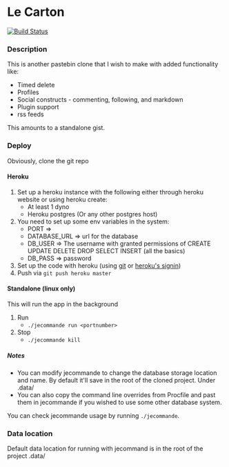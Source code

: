 Le Carton
=========

[![Build Status](https://travis-ci.org/maximx1/lecarton.svg?branch=master)](https://travis-ci.org/maximx1/lecarton)

### Description
This is another pastebin clone that I wish to make with added functionality like:

* Timed delete
* Profiles
* Social constructs - commenting, following, and markdown
* Plugin support
* rss feeds

This amounts to a standalone gist.

### Deploy
Obviously, clone the git repo 

#### Heroku
1. Set up a heroku instance with the following either through heroku website or using heroku create:
    * At least 1 dyno
    * Heroku postgres (Or any other postgres host)
2. You need to set up some env variables in the system:
    * PORT =>
    * DATABASE_URL => url for the database
    * DB_USER => The username with granted permissions of CREATE UPDATE DELETE DROP SELECT INSERT (all the basics)
    * DB_PASS => password
3. Set up the code with heroku (using [git](http://stackoverflow.com/a/5129733/3183419) or [heroku's signin](https://devcenter.heroku.com/articles/git#creating-a-heroku-remote))
4. Push via `git push heroku master`

#### Standalone (linux only)
This will run the app in the background
1. Run
    * `./jecommande run <portnumber>`
2. Stop
    * `./jecommande kill`

##### Notes
* You can modify jecommande to change the database storage location and name. By default it'll save in the root of the cloned project. Under .data/
* You can also copy the command line overrides from Procfile and past them in jecommande if you wished to use some other database system.

You can check jecommande usage by running `./jecommande`.

### Data location
Default data location for running with jecommand is in the root of the project .data/
